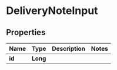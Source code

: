 
# DeliveryNoteInput

## Properties
Name | Type | Description | Notes
------------ | ------------- | ------------- | -------------
**id** | **Long** |  | 



